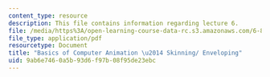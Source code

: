 ```yaml
---
content_type: resource
description: This file contains information regarding lecture 6.
file: /media/https%3A/open-learning-course-data-rc.s3.amazonaws.com/6-837-computer-graphics-fall-2012/9ab6e7460a5b93d6f97b08f95de23ebc_MIT6_837F12_Lec06.pdf
file_type: application/pdf
resourcetype: Document
title: "Basics of Computer Animation \u2014 Skinning/ Enveloping"
uid: 9ab6e746-0a5b-93d6-f97b-08f95de23ebc
---
```

